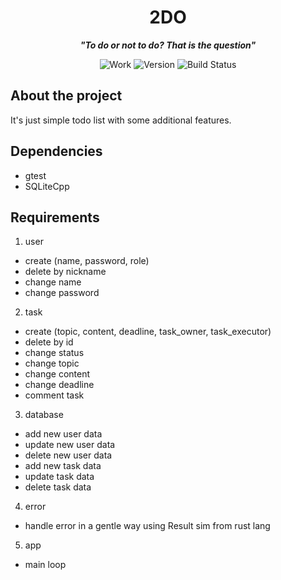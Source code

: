 <div align="center">

# 2DO

***"To do or not to do? That is the question"***

![Work](https://img.shields.io/badge/work-in_progress-yellow.svg)
![Version](https://img.shields.io/badge/version-0.0.1-blue.svg)
![Build Status](https://img.shields.io/badge/build-passing-green.svg)

</div>

## About the project

It's just simple todo list with some additional features.

## Dependencies
- gtest
- SQLiteCpp

## Requirements
1. user
- create (name, password, role)
- delete by nickname
- change name
- change password
2. task
- create (topic, content, deadline, task_owner, task_executor)
- delete by id
- change status
- change topic
- change content
- change deadline
- comment task
3. database
- add new user data
- update new user data
- delete new user data
- add new task data
- update task data
- delete task data
4. error
- handle error in a gentle way using Result sim from rust lang
5. app
- main loop





